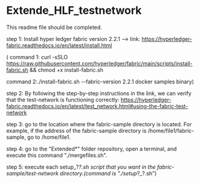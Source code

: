# Extende_HLF_testnetwork
This readme file should be completed.

step 1: Install hyper ledger fabric version 2.2.1 --> link: https://hyperledger-fabric.readthedocs.io/en/latest/install.html

(
command 1: curl -sSLO https://raw.githubusercontent.com/hyperledger/fabric/main/scripts/install-fabric.sh && chmod +x install-fabric.sh

command 2:./install-fabric.sh  --fabric-version 2.2.1 docker samples binary)

step 2: By following the step-by-step instructions in the link, we can verify that the test-network is functioning correctly: https://hyperledger-fabric.readthedocs.io/en/latest/test_network.html#using-the-fabric-test-network 

step 3: go to the location where the fabric-sample directory is located. For example, if the address of the fabric-sample directory is /home/file1/fabric-sample, go to /home/file1.

step 4: go to the "Extended*" folder repository, open a terminal, and execute this command "./mergefiles.sh".

step 5: execute each setup_?_?.sh script that you want in the fabric-sample/test-network directory.(command is "./setup_?_?.sh")






